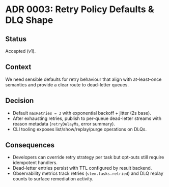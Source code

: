# ADR 0003: Retry Policy Defaults & DLQ Shape

## Status
Accepted (v1).

## Context
We need sensible defaults for retry behaviour that align with at-least-once
semantics and provide a clear route to dead-letter queues.

## Decision
- Default `maxRetries = 3` with exponential backoff + jitter (2s base).
- After exhausting retries, publish to per-queue dead-letter streams with reason
  metadata (`retryDelayMs`, error summary).
- CLI tooling exposes list/show/replay/purge operations on DLQs.

## Consequences
- Developers can override retry strategy per task but opt-outs still require
  idempotent handlers.
- Dead-letter entries persist with TTL configured by result backend.
- Observability metrics track retries (`stem.tasks.retried`) and DLQ replay
  counts to surface remediation activity.
